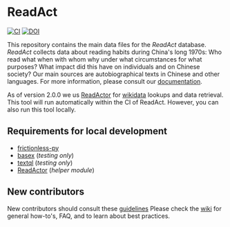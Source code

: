 # ReadAct

[![CI](https://github.com/readchina/ReadAct/actions/workflows/ci.yml/badge.svg)](https://github.com/readchina/ReadAct/actions/workflows/ci.yml) [![DOI](https://zenodo.org/badge/96089230.svg)](https://zenodo.org/badge/latestdoi/96089230)

This repository contains the main data files for the *ReadAct* database. *ReadAct* collects data about reading habits during China's long 1970s: Who read what when with whom why under what circumstances for what purposes? What impact did this have on individuals and on Chinese society? Our main sources are autobiographical texts in Chinese and other languages. For more information, please consult our [documentation](https://readchina.github.io/readact.html).

As of version 2.0.0 we us [ReadActor](https://github.com/readchina/ReadActor) for [wikidata](https://www.wikidata.org/) lookups and data retrieval. This tool will run automatically within the CI of ReadAct. However, you can also run this tool locally.

## Requirements for local development

- [frictionless-py](https://github.com/frictionlessdata/frictionless-py)
- [basex](https://basex.org) (*testing only*)
- [textql](https://github.com/dinedal/textql) (*testing only*)
- [ReadActor](https://github.com/readchina/ReadActor) (*helper module*)

## New contributors

New contributors should consult these [guidelines](.github/contributing.md)
Please check the [wiki](https://github.com/readchina/ReadAct/wiki) for general how-to's, FAQ, and to learn about best practices.
